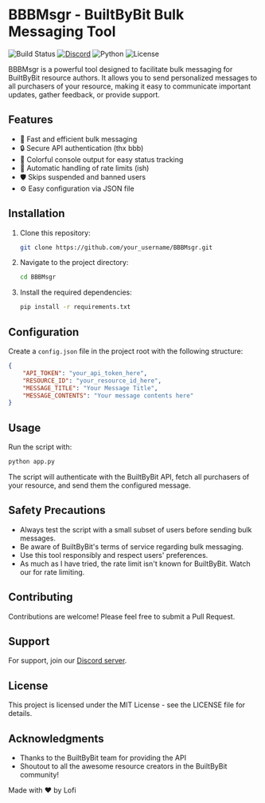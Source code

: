 
# BBBMsgr - BuiltByBit Bulk Messaging Tool

![Build Status](https://img.shields.io/badge/build-passing-brightgreen)
[![Discord](https://img.shields.io/discord/1225531121815781376?color=7289da&label=Discord&logo=discord&logoColor=ffffff)](https://discord.gg/XzDPRNsSYn)
![Python](https://img.shields.io/badge/python-3.6%2B-blue)
![License](https://img.shields.io/github/license/developedbyalex/BBBMsgr)

BBBMsgr is a powerful tool designed to facilitate bulk messaging for BuiltByBit resource authors. It allows you to send personalized messages to all purchasers of your resource, making it easy to communicate important updates, gather feedback, or provide support.

## Features

- 🚀 Fast and efficient bulk messaging
- 🔒 Secure API authentication (thx bbb)
- 🎨 Colorful console output for easy status tracking
- 🔄 Automatic handling of rate limits (ish)
- 🛡️ Skips suspended and banned users
- ⚙️ Easy configuration via JSON file

## Installation

1. Clone this repository:
    ```bash
    git clone https://github.com/your_username/BBBMsgr.git
    ```
2. Navigate to the project directory:
    ```bash
    cd BBBMsgr
    ```
3. Install the required dependencies:
    ```bash
    pip install -r requirements.txt
    ```

## Configuration

Create a `config.json` file in the project root with the following structure:

```json
{
    "API_TOKEN": "your_api_token_here",
    "RESOURCE_ID": "your_resource_id_here",
    "MESSAGE_TITLE": "Your Message Title",
    "MESSAGE_CONTENTS": "Your message contents here"
}
```

## Usage

Run the script with:
```bash
python app.py
```
The script will authenticate with the BuiltByBit API, fetch all purchasers of your resource, and send them the configured message.

## Safety Precautions

- Always test the script with a small subset of users before sending bulk messages.
- Be aware of BuiltByBit's terms of service regarding bulk messaging.
- Use this tool responsibly and respect users' preferences.
- As much as I have tried, the rate limit isn't known for BuiltByBit. Watch our for rate limiting. 

## Contributing

Contributions are welcome! Please feel free to submit a Pull Request.

## Support

For support, join our [Discord server](https://discord.gg/XzDPRNsSYn).

## License

This project is licensed under the MIT License - see the LICENSE file for details.

## Acknowledgments

- Thanks to the BuiltByBit team for providing the API
- Shoutout to all the awesome resource creators in the BuiltByBit community!

Made with ❤️ by Lofi
